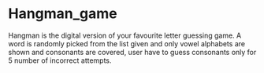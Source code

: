 # Hangman_game
Hangman is the digital version of your favourite letter guessing game. A word is randomly picked from the list given and only vowel alphabets are shown and consonants are covered, user have to guess consonants only for 5 number of incorrect attempts.

